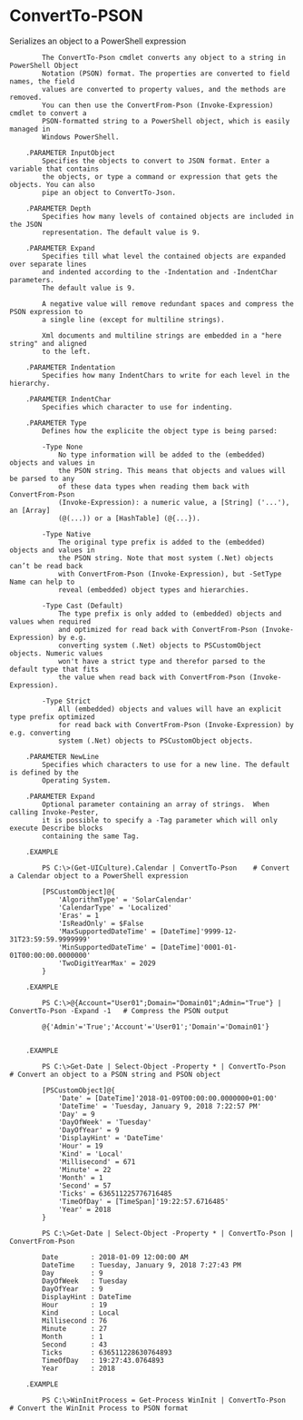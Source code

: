 # ConvertTo-PSON
Serializes an object to a PowerShell expression

			The ConvertTo-Pson cmdlet converts any object to a string in PowerShell Object
			Notation (PSON) format. The properties are converted to field names, the field
			values are converted to property values, and the methods are removed.
			You can then use the ConvertFrom-Pson (Invoke-Expression) cmdlet to convert a
			PSON-formatted string to a PowerShell object, which is easily managed in
			Windows PowerShell.

		.PARAMETER InputObject
			Specifies the objects to convert to JSON format. Enter a variable that contains
			the objects, or type a command or expression that gets the objects. You can also
			pipe an object to ConvertTo-Json.

		.PARAMETER Depth
			Specifies how many levels of contained objects are included in the JSON
			representation. The default value is 9.

		.PARAMETER Expand
			Specifies till what level the contained objects are expanded over separate lines
			and indented according to the -Indentation and -IndentChar parameters.
			The default value is 9.
			
			A negative value will remove redundant spaces and compress the PSON expression to
			a single line (except for multiline strings).
			
			Xml documents and multiline strings are embedded in a "here string" and aligned
			to the left.
			
		.PARAMETER Indentation
			Specifies how many IndentChars to write for each level in the hierarchy.

		.PARAMETER IndentChar
			Specifies which character to use for indenting.

		.PARAMETER Type
			Defines how the explicite the object type is being parsed:

			-Type None
				No type information will be added to the (embedded) objects and values in
				the PSON string. This means that objects and values will be parsed to any
				of these data types when reading them back with ConvertFrom-Pson
				(Invoke-Expression): a numeric value, a [String] ('...'), an [Array] 
				(@(...)) or a [HashTable] (@{...}).

			-Type Native
				The original type prefix is added to the (embedded) objects and values in
				the PSON string. Note that most system (.Net) objects can’t be read back
				with ConvertFrom-Pson (Invoke-Expression), but -SetType Name can help to
				reveal (embedded) object types and hierarchies.

			-Type Cast (Default)
				The type prefix is only added to (embedded) objects and values when required
				and optimized for read back with ConvertFrom-Pson (Invoke-Expression) by e.g.
				converting system (.Net) objects to PSCustomObject objects. Numeric values
				won't have a strict type and therefor parsed to the default type that fits
				the value when read back with ConvertFrom-Pson (Invoke-Expression).

			-Type Strict
				All (embedded) objects and values will have an explicit type prefix optimized
				for read back with ConvertFrom-Pson (Invoke-Expression) by e.g. converting
				system (.Net) objects to PSCustomObject objects.

		.PARAMETER NewLine
			Specifies which characters to use for a new line. The default is defined by the
			Operating System.

		.PARAMETER Expand
			Optional parameter containing an array of strings.  When calling Invoke-Pester,
			it is possible to specify a -Tag parameter which will only execute Describe blocks
			containing the same Tag.

		.EXAMPLE 

			PS C:\>(Get-UICulture).Calendar | ConvertTo-Pson	# Convert a Calendar object to a PowerShell expression

			[PSCustomObject]@{
				'AlgorithmType' = 'SolarCalendar'
				'CalendarType' = 'Localized'
				'Eras' = 1
				'IsReadOnly' = $False
				'MaxSupportedDateTime' = [DateTime]'9999-12-31T23:59:59.9999999'
				'MinSupportedDateTime' = [DateTime]'0001-01-01T00:00:00.0000000'
				'TwoDigitYearMax' = 2029
			}

		.EXAMPLE 

			PS C:\>@{Account="User01";Domain="Domain01";Admin="True"} | ConvertTo-Pson -Expand -1	# Compress the PSON output

			@{'Admin'='True';'Account'='User01';'Domain'='Domain01'}


		.EXAMPLE 

			PS C:\>Get-Date | Select-Object -Property * | ConvertTo-Pson	# Convert an object to a PSON string and PSON object

			[PSCustomObject]@{
				'Date' = [DateTime]'2018-01-09T00:00:00.0000000+01:00'
				'DateTime' = 'Tuesday, January 9, 2018 7:22:57 PM'
				'Day' = 9
				'DayOfWeek' = 'Tuesday'
				'DayOfYear' = 9
				'DisplayHint' = 'DateTime'
				'Hour' = 19
				'Kind' = 'Local'
				'Millisecond' = 671
				'Minute' = 22
				'Month' = 1
				'Second' = 57
				'Ticks' = 636511225776716485
				'TimeOfDay' = [TimeSpan]'19:22:57.6716485'
				'Year' = 2018
			}

			PS C:\>Get-Date | Select-Object -Property * | ConvertTo-Pson | ConvertFrom-Pson

			Date        : 2018-01-09 12:00:00 AM
			DateTime    : Tuesday, January 9, 2018 7:27:43 PM
			Day         : 9
			DayOfWeek   : Tuesday
			DayOfYear   : 9
			DisplayHint : DateTime
			Hour        : 19
			Kind        : Local
			Millisecond : 76
			Minute      : 27
			Month       : 1
			Second      : 43
			Ticks       : 636511228630764893
			TimeOfDay   : 19:27:43.0764893
			Year        : 2018

		.EXAMPLE 

			PS C:\>WinInitProcess = Get-Process WinInit | ConvertTo-Pson	# Convert the WinInit Process to PSON format
